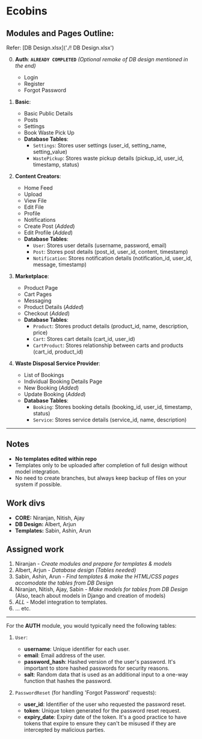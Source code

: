 # Ecobins
## Modules and Pages Outline:

Refer: [DB Design.xlsx]('./! DB Design.xlsx')

0. **Auth**: **`ALREADY COMPLETED`** *(Optional remake of DB design mentioned in the end)*
   - Login
   - Register
   - Forgot Password

1. **Basic**:
   - Basic Public Details
   - Posts
   - Settings
   - Book Waste Pick Up
   - **Database Tables**: 
     - `Settings`: Stores user settings (user_id, setting_name, setting_value)
     - `WastePickup`: Stores waste pickup details (pickup_id, user_id, timestamp, status)

2. **Content Creators**:
   - Home Feed
   - Upload
   - View File
   - Edit File
   - Profile
   - Notifications
   - Create Post (*Added*)
   - Edit Profile (*Added*)
   - **Database Tables**: 
     - `User`: Stores user details (username, password, email)
     - `Post`: Stores post details (post_id, user_id, content, timestamp)
     - `Notification`: Stores notification details (notification_id, user_id, message, timestamp)

3. **Marketplace**:
   - Product Page
   - Cart Pages
   - Messaging
   - Product Details (*Added*)
   - Checkout (*Added*)
   - **Database Tables**: 
     - `Product`: Stores product details (product_id, name, description, price)
     - `Cart`: Stores cart details (cart_id, user_id)
     - `CartProduct`: Stores relationship between carts and products (cart_id, product_id)

4. **Waste Disposal Service Provider**:
   - List of Bookings
   - Individual Booking Details Page
   - New Booking (*Added*)
   - Update Booking (*Added*)
   - **Database Tables**: 
     - `Booking`: Stores booking details (booking_id, user_id, timestamp, status)
     - `Service`: Stores service details (service_id, name, description)

---
## Notes
 - **No templates edited within repo**
 - Templates only to be uploaded after completion of full design without model integration.
 - No need to create branches, but always keep backup of files on your system if possible.

## Work divs
- **CORE:** Niranjan, Nitish, Ajay
- **DB Design:** Albert, Arjun
- **Templates:** Sabin, Ashin, Arun

## Assigned work
1. Niranjan - *Create modules and prepare for templates & models*
2. Albert, Arjun - *Database design (Tables needed)*
3. Sabin, Ashin, Arun - *Find templates & make the HTML/CSS pages accomodate the tables from DB Design*
4. Niranjan, Nitish, Ajay, Sabin - *Make models for tables from DB Design* (Also, teach about models in Django and creation of models)
5. _ALL_ - Model integration to templates.
6.  ... etc.

---
For the **AUTH** module, you would typically need the following tables:

1. `User`:
   - **username**: Unique identifier for each user.
   - **email**: Email address of the user.
   - **password_hash**: Hashed version of the user's password. It's important to store hashed passwords for security reasons.
   - **salt**: Random data that is used as an additional input to a one-way function that hashes the password.

2. `PasswordReset` (for handling 'Forgot Password' requests):
   - **user_id**: Identifier of the user who requested the password reset.
   - **token**: Unique token generated for the password reset request.
   - **expiry_date**: Expiry date of the token. It's a good practice to have tokens that expire to ensure they can't be misused if they are intercepted by malicious parties.

